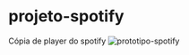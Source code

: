 # projeto-spotify
Cópia de player do spotify
![prototipo-spotify](https://user-images.githubusercontent.com/85373818/173957716-8920612d-6d59-4943-a639-6f119b32ecd6.png)
